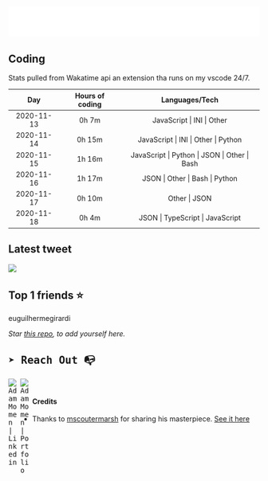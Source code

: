 
![test image size](/assets/welcome_message.gif)

## Coding
Stats pulled from Wakatime api an extension tha runs on my vscode 24/7.

|Day|Hours of coding|Languages/Tech|
|:-:|:-:|:-:|
|2020-11-13|0h 7m|JavaScript &#124; INI &#124; Other|
|2020-11-14|0h 15m|JavaScript &#124; INI &#124; Other &#124; Python|
|2020-11-15|1h 16m|JavaScript &#124; Python &#124; JSON &#124; Other &#124; Bash|
|2020-11-16|1h 17m|JSON &#124; Other &#124; Bash &#124; Python|
|2020-11-17|0h 10m|Other &#124; JSON|
|2020-11-18|0h 4m|JSON &#124; TypeScript &#124; JavaScript|

## Latest tweet
[<img src="<tweet-image-url>" width="400">](https://twitter.com/adammomen8/status/1316739109638090754)

## Top 1 friends ⭐️
euguilhermegirardi

*Star [this repo](https://github.com/AdamMomen/AdamMomen), to add yourself here.*


<samp>

## ➤ Reach Out :mailbox_with_no_mail:

>
  <a href="https://www.linkedin.com/in/adam-momen-99596275/">
     <img align="left" alt="Adam Momen | Linkedin" width="24px" src="./assets/Linkedin.svg" />
   </a>

   <a href="https://adammomen.com/">
     <img align="left" alt="Adam Momen | Portfolio" width="24px" src="./assets/web.svg" />
   </a>

</samp>

<br>

#### Credits
* Thanks to [mscoutermarsh](https://github.com/mscoutermarsh) for sharing his masterpiece. [See it here](https://github.com/mscoutermarsh/mscoutermarsh)